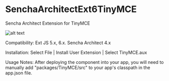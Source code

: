 # SenchaArchitectExt6TinyMCE
Sencha Architect Extension for TinyMCE

![alt text](https://github.com/sdruckerfig/SenchaArchitectExt6TinyMCE/blob/master/screenshot.png?raw=true "Screenshot")

Compatibility: 
Ext JS 5.x, 6.x.
Sencha Architect 4.x

Installation:
Select File | Install User Extension | Select TinyMCE.aux

Usage Notes:
After deploying the component into your app, you will need to manually add "packages/TinyMCE/src" to your app's classpath in the app.json file.


 